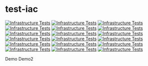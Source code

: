 # test-iac

[![Infrastructure Tests](https://www.bridgecrew.cloud/badges/github/alexditu/test-iac/general)](https://www.bridgecrew.cloud/link/badge?vcs=github&fullRepo=alexditu%2Ftest-iac&benchmark=INFRASTRUCTURE+SECURITY)
[![Infrastructure Tests](https://www.bridgecrew.cloud/badges/github/alexditu/test-iac/cis_aws)](https://www.bridgecrew.cloud/link/badge?vcs=github&fullRepo=alexditu%2Ftest-iac&benchmark=CIS+AWS+V1.2)
[![Infrastructure Tests](https://www.bridgecrew.cloud/badges/github/alexditu/test-iac/cis_azure)](https://www.bridgecrew.cloud/link/badge?vcs=github&fullRepo=alexditu%2Ftest-iac&benchmark=CIS+AZURE+V1.1)
[![Infrastructure Tests](https://www.bridgecrew.cloud/badges/github/alexditu/test-iac/pci)](https://www.bridgecrew.cloud/link/badge?vcs=github&fullRepo=alexditu%2Ftest-iac&benchmark=PCI-DSS+V3.2)
[![Infrastructure Tests](https://www.bridgecrew.cloud/badges/github/alexditu/test-iac/nist)](https://www.bridgecrew.cloud/link/badge?vcs=github&fullRepo=alexditu%2Ftest-iac&benchmark=NIST-800-53)
[![Infrastructure Tests](https://www.bridgecrew.cloud/badges/github/alexditu/test-iac/iso)](https://www.bridgecrew.cloud/link/badge?vcs=github&fullRepo=alexditu%2Ftest-iac&benchmark=ISO27001)
[![Infrastructure Tests](https://www.bridgecrew.cloud/badges/github/alexditu/test-iac/soc2)](https://www.bridgecrew.cloud/link/badge?vcs=github&fullRepo=alexditu%2Ftest-iac&benchmark=SOC2)
[![Infrastructure Tests](https://www.bridgecrew.cloud/badges/github/alexditu/test-iac/cis_gcp)](https://www.bridgecrew.cloud/link/badge?vcs=github&fullRepo=alexditu%2Ftest-iac&benchmark=CIS+GCP+V1.1)
[![Infrastructure Tests](https://www.bridgecrew.cloud/badges/github/alexditu/test-iac/hipaa)](https://www.bridgecrew.cloud/link/badge?vcs=github&fullRepo=alexditu%2Ftest-iac&benchmark=HIPAA)
[![Infrastructure Tests](https://www.bridgecrew.cloud/badges/github/alexditu/test-iac/pci_dss_v321)](https://www.bridgecrew.cloud/link/badge?vcs=github&fullRepo=alexditu%2Ftest-iac&benchmark=PCI-DSS+V3.2.1)
[![Infrastructure Tests](https://www.bridgecrew.cloud/badges/github/alexditu/test-iac/fedramp_moderate)](https://www.bridgecrew.cloud/link/badge?vcs=github&fullRepo=alexditu%2Ftest-iac&benchmark=FEDRAMP+%28MODERATE%29)
[![Infrastructure Tests](https://www.bridgecrew.cloud/badges/github/alexditu/test-iac/cis_kubernetes)](https://www.bridgecrew.cloud/link/badge?vcs=github&fullRepo=alexditu%2Ftest-iac&benchmark=CIS+KUBERNETES+V1.5)
[![Infrastructure Tests](https://www.bridgecrew.cloud/badges/github/alexditu/test-iac/cis_aws_13)](https://www.bridgecrew.cloud/link/badge?vcs=github&fullRepo=alexditu%2Ftest-iac&benchmark=CIS+AWS+V1.3)
[![Infrastructure Tests](https://www.bridgecrew.cloud/badges/github/alexditu/test-iac/cis_azure_13)](https://www.bridgecrew.cloud/link/badge?vcs=github&fullRepo=alexditu%2Ftest-iac&benchmark=CIS+AZURE+V1.3)
[![Infrastructure Tests](https://www.bridgecrew.cloud/badges/github/alexditu/test-iac/cis_docker_12)](https://www.bridgecrew.cloud/link/badge?vcs=github&fullRepo=alexditu%2Ftest-iac&benchmark=CIS+DOCKER+V1.2)
[![Infrastructure Tests](https://www.bridgecrew.cloud/badges/github/alexditu/test-iac/cis_eks_11)](https://www.bridgecrew.cloud/link/badge?vcs=github&fullRepo=alexditu%2Ftest-iac&benchmark=CIS+EKS+V1.1)
[![Infrastructure Tests](https://www.bridgecrew.cloud/badges/github/alexditu/test-iac/cis_gke_11)](https://www.bridgecrew.cloud/link/badge?vcs=github&fullRepo=alexditu%2Ftest-iac&benchmark=CIS+GKE+V1.1)
[![Infrastructure Tests](https://www.bridgecrew.cloud/badges/github/alexditu/test-iac/cis_kubernetes_16)](https://www.bridgecrew.cloud/link/badge?vcs=github&fullRepo=alexditu%2Ftest-iac&benchmark=CIS+KUBERNETES+V1.6)

Demo
Demo2
